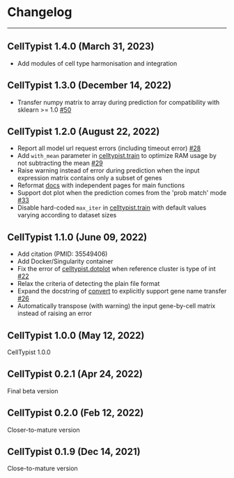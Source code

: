 # Changelog
*********************************
## CellTypist 1.4.0 (March 31, 2023)
- Add modules of cell type harmonisation and integration
## CellTypist 1.3.0 (December 14, 2022)
- Transfer numpy matrix to array during prediction for compatibility with sklearn >= 1.0 [#50](https://github.com/Teichlab/celltypist/issues/50)
## CellTypist 1.2.0 (August 22, 2022)
- Report all model url request errors (including timeout error) [#28](https://github.com/Teichlab/celltypist/issues/28)
- Add `with_mean` parameter in [celltypist.train](https://celltypist.readthedocs.io/en/latest/celltypist.train.html) to optimize RAM usage by not subtracting the mean [#29](https://github.com/Teichlab/celltypist/issues/29)
- Raise warning instead of error during prediction when the input expression matrix contains only a subset of genes
- Reformat [docs](https://celltypist.readthedocs.io/en/latest/?badge=latest#) with independent pages for main functions
- Support dot plot when the prediction comes from the 'prob match' mode [#33](https://github.com/Teichlab/celltypist/issues/33)
- Disable hard-coded `max_iter` in [celltypist.train](https://celltypist.readthedocs.io/en/latest/celltypist.train.html) with default values varying according to dataset sizes
## CellTypist 1.1.0 (June 09, 2022)
- Add citation (PMID: 35549406)
- Add Docker/Singularity container
- Fix the error of [celltypist.dotplot](https://celltypist.readthedocs.io/en/latest/celltypist.dotplot.html) when reference cluster is type of int [#22](https://github.com/Teichlab/celltypist/issues/22)
- Relax the criteria of detecting the plain file format
- Expand the docstring of [convert](https://celltypist.readthedocs.io/en/latest/celltypist.models.Model.html#celltypist.models.Model.convert) to explicitly support gene name transfer [#26](https://github.com/Teichlab/celltypist/issues/26)
- Automatically transpose (with warning) the input gene-by-cell matrix instead of raising an error
## CellTypist 1.0.0 (May 12, 2022)
CellTypist 1.0.0
## CellTypist 0.2.1 (Apr 24, 2022)
Final beta version
## CellTypist 0.2.0 (Feb 12, 2022)
Closer-to-mature version
## CellTypist 0.1.9 (Dec 14, 2021)
Close-to-mature version
